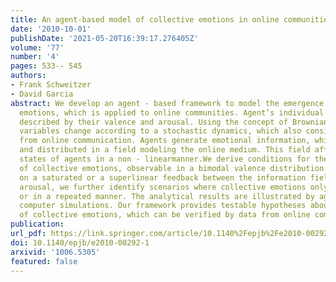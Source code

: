 ```yaml
---
title: An agent-based model of collective emotions in online communities
date: '2010-10-01'
publishDate: '2021-05-20T16:39:17.276405Z'
volume: '77'
number: '4'
pages: 533-- 545
authors:
- Frank Schweitzer
- David Garcia
abstract: We develop an agent - based framework to model the emergence of collective
  emotions, which is applied to online communities. Agent’s individual emotions are
  described by their valence and arousal. Using the concept of Brownian agents, these
  variables change according to a stochastic dynamics, which also considers the feedback
  from online communication. Agents generate emotional information, which is stored
  and distributed in a field modeling the online medium. This field affects the emotional
  states of agents in a non - linearmanner.We derive conditions for the emergence
  of collective emotions, observable in a bimodal valence distribution. Dependent
  on a saturated or a superlinear feedback between the information field and the agent’s
  arousal, we further identify scenarios where collective emotions only appear once
  or in a repeated manner. The analytical results are illustrated by agent - based
  computer simulations. Our framework provides testable hypotheses about the emergence
  of collective emotions, which can be verified by data from online communities.
publication:
url_pdf: https://link.springer.com/article/10.1140%2Fepjb%2Fe2010-00292-1
doi: 10.1140/epjb/e2010-00292-1
arxivid: '1006.5305'
featured: false
---
```

